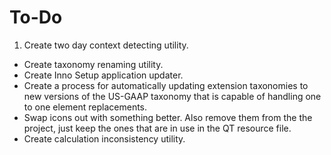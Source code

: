 To-Do
=====

1. Create two day context detecting utility.
* Create taxonomy renaming utility.
* Create Inno Setup application updater.
* Create a process for automatically updating extension taxonomies to new versions of the US-GAAP taxonomy that is capable of handling one to one element replacements.
* Swap icons out with something better. Also remove them from the the project, just keep the ones that are in use in the QT resource file.
* Create calculation inconsistency utility.
